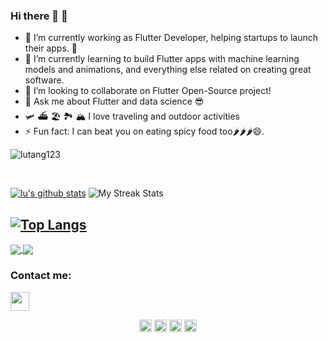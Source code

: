 ### Hi there 👋 🙂

- 🔭 I’m currently working as Flutter Developer, helping startups to launch their apps. 🚀
- 🌱 I’m currently learning to build Flutter apps with machine learning models and animations, and everything else related on creating great software.
- 👯 I’m looking to collaborate on Flutter Open-Source project!
- 💬 Ask me about Flutter and data science 😎
- 🛩 ⛴ 🏖 🏞 🏔 I love traveling and outdoor activities
- ⚡ Fun fact: I can beat you on eating spicy food too🌶🌶🌶😄.
<p align="left"> <img src="https://komarev.com/ghpvc/?username=lutang123" alt="lutang123" /> </p>
<br/>

[![lu's github stats](https://github-readme-stats.vercel.app/api?username=lutang123&&show_icons=true&count_private=true&theme=dracula)]()
![My Streak Stats](https://github-readme-streak-stats.herokuapp.com/?user=lutang123&theme=dracula)

[![Top Langs](https://github-readme-stats.vercel.app/api/top-langs/?username=lutang123&layout=compact&theme=dracula)]()
---

<a href="https://github.com/lutang123/github-readme-stats">
  <img align="center" src="https://github-readme-stats.vercel.app/api/pin/?username=lutang123&repo=github-readme-stats" />
</a>
<a href="https://github.com/lutang123/Flutter-MobileApp-Projects">
  <img align="center" src="https://github-readme-stats.vercel.app/api/pin/?username=lutang123&repo=Flutter-MobileApp-Projects" />
</a>

### Contact me:

[<img src="https://encrypted-tbn0.gstatic.com/images?q=tbn:ANd9GcTltv4EdpLnEGqyhnxTkt7LbafMXXFcDKOdyw&usqp=CAU" width="30px" height="30px">](https://www.linkedin.com/in/lutang123/)     


<p align="center">
<a href="https://twitter.com/Flutter_Lulu" target="blank"><img align="center" src="https://cdn.jsdelivr.net/npm/simple-icons@3.0.1/icons/twitter.svg" alt="ketanchoyal" height="20" width="20" /></a>
<a href="https://linkedin.com/in/lutang123" target="blank"><img align="center" src="https://cdn.jsdelivr.net/npm/simple-icons@3.0.1/icons/linkedin.svg" alt="ketanchoal" height="20" width="20" /></a>
<a href="https://www.facebook.com/lu.tang.1422" target="blank"><img align="center" src="https://cdn.jsdelivr.net/npm/simple-icons@3.0.1/icons/facebook.svg" alt="ketanchoyal" height="20" width="20" /></a>
<a href="https://www.instagram.com/travelling_girl_lulu/" target="blank"><img align="center" src="https://cdn.jsdelivr.net/npm/simple-icons@3.0.1/icons/instagram.svg" alt="ketanchoyal" height="20" width="20" /></a>
</p>
